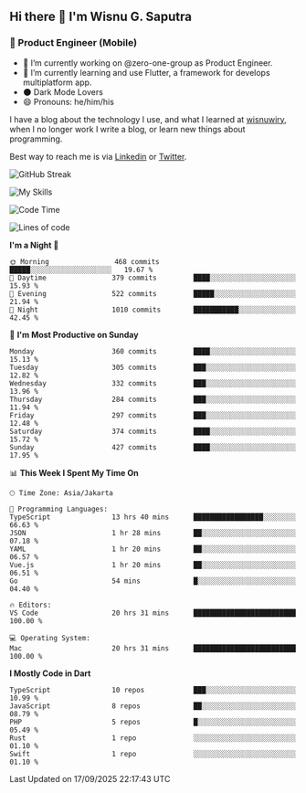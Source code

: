 ## Hi there 👋 I'm Wisnu G. Saputra

### :mobile_phone_off: Product Engineer (Mobile)

- 🔭 I’m currently working on @zero-one-group as Product Engineer.
- 🌱 I’m currently learning and use Flutter, a framework for develops multiplatform app.
- 🌑 Dark Mode Lovers
- 😄 Pronouns: he/him/his

I have a blog about the technology I use, and what I learned at [wisnuwiry](https://wisnuwiry.space/), when I no longer work I write a blog, or learn new things about programming.

Best way to reach me is via [Linkedin](https://www.linkedin.com/in/wisnu-saputra/) or [Twitter](https://twitter.com/wisnuwiry).

![GitHub Streak](https://streak-stats.demolab.com?user=wisnuwiry&theme=dark&hide_border=true)

![My Skills](https://skillicons.dev/icons?i=dart,flutter,kotlin,swift,go,js,css,neovim,git,linux&perline=5)

<!--START_SECTION:waka-->
![Code Time](http://img.shields.io/badge/Code%20Time-2%2C123%20hrs%2041%20mins-blue)

![Lines of code](https://img.shields.io/badge/From%20Hello%20World%20I%27ve%20Written-2.8%20million%20lines%20of%20code-blue)

**I'm a Night 🦉** 

```text
🌞 Morning                468 commits         █████░░░░░░░░░░░░░░░░░░░░   19.67 % 
🌆 Daytime                379 commits         ████░░░░░░░░░░░░░░░░░░░░░   15.93 % 
🌃 Evening                522 commits         █████░░░░░░░░░░░░░░░░░░░░   21.94 % 
🌙 Night                  1010 commits        ███████████░░░░░░░░░░░░░░   42.45 % 
```
📅 **I'm Most Productive on Sunday** 

```text
Monday                   360 commits         ████░░░░░░░░░░░░░░░░░░░░░   15.13 % 
Tuesday                  305 commits         ███░░░░░░░░░░░░░░░░░░░░░░   12.82 % 
Wednesday                332 commits         ███░░░░░░░░░░░░░░░░░░░░░░   13.96 % 
Thursday                 284 commits         ███░░░░░░░░░░░░░░░░░░░░░░   11.94 % 
Friday                   297 commits         ███░░░░░░░░░░░░░░░░░░░░░░   12.48 % 
Saturday                 374 commits         ████░░░░░░░░░░░░░░░░░░░░░   15.72 % 
Sunday                   427 commits         ████░░░░░░░░░░░░░░░░░░░░░   17.95 % 
```


📊 **This Week I Spent My Time On** 

```text
🕑︎ Time Zone: Asia/Jakarta

💬 Programming Languages: 
TypeScript               13 hrs 40 mins      █████████████████░░░░░░░░   66.63 % 
JSON                     1 hr 28 mins        ██░░░░░░░░░░░░░░░░░░░░░░░   07.18 % 
YAML                     1 hr 20 mins        ██░░░░░░░░░░░░░░░░░░░░░░░   06.57 % 
Vue.js                   1 hr 20 mins        ██░░░░░░░░░░░░░░░░░░░░░░░   06.51 % 
Go                       54 mins             █░░░░░░░░░░░░░░░░░░░░░░░░   04.40 % 

🔥 Editors: 
VS Code                  20 hrs 31 mins      █████████████████████████   100.00 % 

💻 Operating System: 
Mac                      20 hrs 31 mins      █████████████████████████   100.00 % 
```

**I Mostly Code in Dart** 

```text
TypeScript               10 repos            ███░░░░░░░░░░░░░░░░░░░░░░   10.99 % 
JavaScript               8 repos             ██░░░░░░░░░░░░░░░░░░░░░░░   08.79 % 
PHP                      5 repos             █░░░░░░░░░░░░░░░░░░░░░░░░   05.49 % 
Rust                     1 repo              ░░░░░░░░░░░░░░░░░░░░░░░░░   01.10 % 
Swift                    1 repo              ░░░░░░░░░░░░░░░░░░░░░░░░░   01.10 % 
```




 Last Updated on 17/09/2025 22:17:43 UTC
<!--END_SECTION:waka-->
